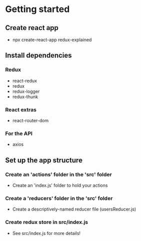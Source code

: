 # Getting started

## Create react app
- npx create-react-app redux-explained

## Install dependencies
### Redux
- react-redux
- redux
- redux-logger
- redux-thunk
### React extras
- react-router-dom
### For the API
- axios

## Set up the app structure

### Create an 'actions' folder in the 'src' folder
- Create an 'index.js' folder to hold your actions

### Create a 'reducers' folder in the 'src' folder
- Create a descriptively-named reducer file (usersReducer.js)

### Create redux store in src/index.js
- See src/index.js for more details!